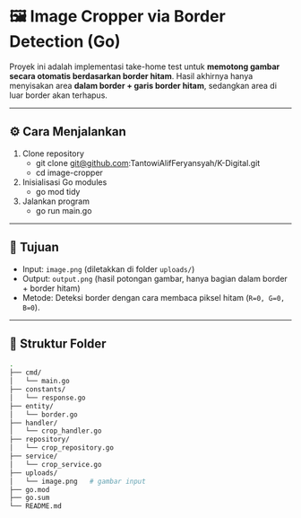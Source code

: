 # 🖼️ Image Cropper via Border Detection (Go)

Proyek ini adalah implementasi take-home test untuk **memotong gambar secara otomatis berdasarkan border hitam**.
Hasil akhirnya hanya menyisakan area **dalam border + garis border hitam**, sedangkan area di luar border akan terhapus.

---

## ⚙️ Cara Menjalankan

1. Clone repository
    - git clone git@github.com:TantowiAlifFeryansyah/K-Digital.git
    - cd image-cropper
2. Inisialisasi Go modules
    - go mod tidy
3. Jalankan program
    - go run main.go

---

## 🎯 Tujuan

- Input: `image.png` (diletakkan di folder `uploads/`)
- Output: `output.png` (hasil potongan gambar, hanya bagian dalam border + border hitam)
- Metode: Deteksi border dengan cara membaca piksel hitam (`R=0, G=0, B=0`).

---

## 📂 Struktur Folder

```bash
.
├── cmd/
│   └── main.go
├── constants/
│   └── response.go
├── entity/
│   └── border.go
├── handler/
│   └── crop_handler.go
├── repository/
│   └── crop_repository.go
├── service/
│   └── crop_service.go
├── uploads/
│   └── image.png   # gambar input
├── go.mod
├── go.sum
└── README.md
